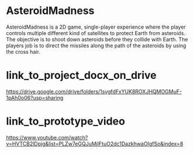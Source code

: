 # AsteroidMadness
 AsteroidMadness is a 2D game, single-player experience where the player controls multiple  different kind of satellites to protect Earth from asteroids. The objective is to shoot down asteroids before they collide with Earth. The players  job is to direct the missiles along the path of the asteroids by using the cross hair.
 # link_to_project_docx_on_drive
  https://drive.google.com/drive/folders/1svgfdFxYUK8ROXJHQMOGMuF-1pAh0o06?usp=sharing
 # link_to_prototype_video
  https://www.youtube.com/watch?v=HVTCB2lDpjg&list=PLZw7eGQJuMjlFtuO2dc1DazkhwaOIgfSo&index=8
 
    
